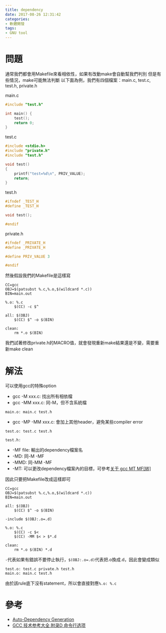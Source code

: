 ```yaml
---
title: dependency
date: 2017-08-26 12:31:42
categories:
- 軟體開發
tags:
- GNU tool
---
```


# 問題
通常我們都會用Makefile來看相依性，如果有改動make會自動幫我們判別
但是有些情況，make可能無法判斷
以下面為例，我們有四個檔案：main.c, test.c, test.h, private.h

main.c
```c
#include "test.h"

int main() {
    test();
    return 0;
}
```
test.c
```c
#include <stdio.h>
#include "private.h"
#include "test.h"

void test()
{
    printf("test=%d\n", PRIV_VALUE);
    return;
}
```
test.h
```c
#ifndef _TEST_H
#define _TEST_H

void test();

#endif
```
private.h
```c
#ifndef _PRIVATE_H
#define _PRIVATE_H

#define PRIV_VALUE 3

#endif
```

然後假設我們的Makefile是這樣寫
```
CC=gcc
OBJ=$(patsubst %.c,%.o,$(wildcard *.c))
BIN=main.out

%.o: %.c
    $(CC) -c $^

all: $(OBJ)
    $(CC) $^ -o $(BIN)

clean:
    rm *.o $(BIN)
```
我們試著修改private.h的MACRO值，就會發現重新make結果還是不變，需要重新make clean

# 解法
可以使用gcc的特殊option

* gcc -M xxx.c: 找出所有相依檔
* gcc -MM xxx.c: 同-M，但不含系統檔
```
main.o: main.c test.h
```
* gcc -MP -MM xxx.c: 會加上其他header，避免某些compiler error
```
test.o: test.c test.h
          
test.h:
```
* -MF file: 輸出的dependency檔案名
* -MD: 同-M -MF
* -MMD: 同-MM -MF
* -MT: 可以更改dependency檔案內的目標，可參考[关于 gcc MT MF[转] ](http://blog.sina.com.cn/s/blog_717794b70101gjca.html)

因此只要把Makefile改成這樣即可
```
CC=gcc
OBJ=$(patsubst %.c,%.o,$(wildcard *.c))
BIN=main.out

all: $(OBJ)
    $(CC) $^ -o $(BIN)

-include $(OBJ:.o=.d)

%.o: %.c
    $(CC) -c $<
    $(CC) -MM $< > $*.d

clean:
    rm *.o $(BIN) *.d
```

`-`代表如果有錯誤不要停止執行，`$(OBJ:.o=.d)`代表把.o換成.d，因此會變成類似
```
test.o: test.c private.h test.h
main.o: main.c test.h
```

由於該rule底下沒有statement，所以會直接對應`%.o: %.c`

# 參考
* [Auto-Dependency Generation](http://make.mad-scientist.net/papers/advanced-auto-dependency-generation/)
* [GCC 技术参考大全 附录D 命令行选项](http://www.ncpress.com.cn/zhuanti/0613_1360GCC/d-015.htm)

